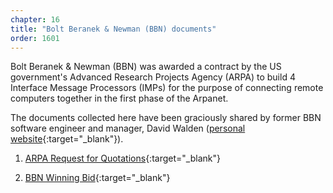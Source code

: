 ```yaml
---
chapter: 16
title: "Bolt Beranek & Newman (BBN) documents"
order: 1601
---
```


Bolt Beranek & Newman (BBN) was awarded a contract by the US government's Advanced Research Projects Agency (ARPA) to build 4 Interface Message Processors (IMPs) for the purpose of connecting remote computers together in the first phase of the Arpanet.

The documents collected here have been graciously shared by former BBN software engineer and manager, David Walden ([personal website](https://www.walden-family.com/dave/){:target="_blank"}).

1) [ARPA Request for Quotations](/assets/pdf/arpanet-rfq.pdf){:target="_blank"}

2) [BBN Winning Bid](/assets/pdf/bbn-arpanet-prop-ocr.pdf){:target="_blank"}
